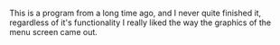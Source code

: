 This is a program from a long time ago, and I never quite finished it, regardless of it's functionality I really liked the way the graphics of the menu screen came out.
